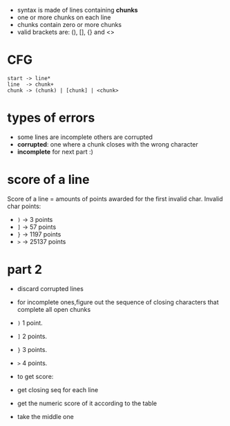 - syntax is made of lines containing **chunks**
- one or more chunks on each line
- chunks contain zero or more chunks
- valid brackets are: (), [], {} and <>

# CFG

```
start -> line*
line  -> chunk+
chunk -> (chunk) | [chunk] | <chunk>
```

# types of errors

- some lines are incomplete others are corrupted
- **corrupted**: one where a chunk closes with the wrong character
- **incomplete** for next part :)

# score of a line

Score of a line = amounts of points awarded for the first invalid char. Invalid char points:

- `)` -> 3 points
- `]` -> 57 points
- `}` -> 1197 points
- `>` -> 25137 points

# part 2

- discard corrupted lines
- for incomplete ones,figure out the sequence of closing characters that complete all open chunks 

- `)` 1 point.
- `]` 2 points.
- `}` 3 points.
- `>` 4 points.

- to get score:
- get closing seq for each line
- get the numeric score of it according to the table
- take the middle one
